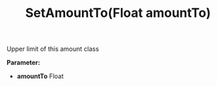 ﻿---
uid: crmscript_ref_NSAmountClassEntity_SetAmountTo
title: SetAmountTo(Float amountTo)
intellisense: NSAmountClassEntity.SetAmountTo
keywords: NSAmountClassEntity, GetAmountTo
so.topic: reference
---

Upper limit of this amount class

**Parameter:** 
 - **amountTo** Float

